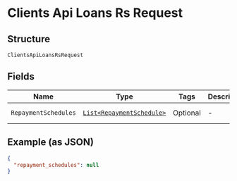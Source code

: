 
# Clients Api Loans Rs Request

## Structure

`ClientsApiLoansRsRequest`

## Fields

| Name | Type | Tags | Description | Getter | Setter |
|  --- | --- | --- | --- | --- | --- |
| `RepaymentSchedules` | [`List<RepaymentSchedule>`](/doc/models/repayment-schedule.md) | Optional | - | List<RepaymentSchedule> getRepaymentSchedules() | setRepaymentSchedules(List<RepaymentSchedule> repaymentSchedules) |

## Example (as JSON)

```json
{
  "repayment_schedules": null
}
```

